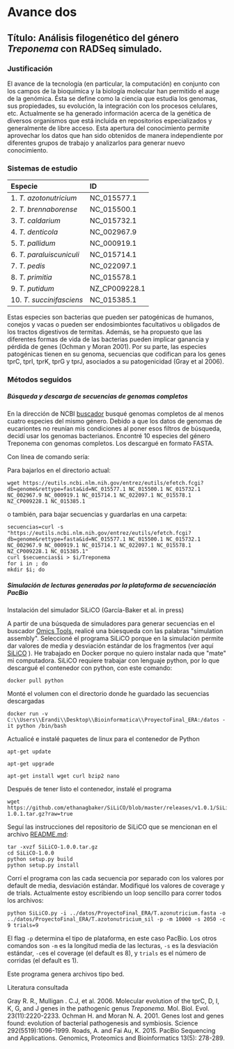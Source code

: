 # Avance dos



## Título: Análisis filogenético del género *Treponema* con RADSeq simulado.

### Justificación

El avance de la tecnología (en particular, la computación) en conjunto con los campos de la bioquímica y la biología molecular han permitido el auge de la genómica. Ésta se define como la ciencia que estudia los genomas, sus propiedades, su evolución, la integración con los procesos celulares, etc. Actualmente se ha generado información acerca de la genética de diversos organismos que está incluida en repositorios especializados y generalmente de libre acceso. Esta apertura del conocimiento permite aprovechar los datos que han sido obtenidos de manera independiente por diferentes grupos de trabajo y analizarlos para generar nuevo conocimiento.


### Sistemas de estudio




| Especie | ID |
| :--- | :--- |
| 1. *T. azotonutricium*| NC_015577.1 |
| 2. *T. brennaborense*| NC_015500.1 |
| 3. *T. caldarium*| NC_015732.1 |
| 4. *T. denticola*| NC_002967.9 |
| 5. *T. pallidum*| NC_000919.1 |
| 6. *T. paraluiscuniculi*| NC_015714.1 |
| 7. *T. pedis*| NC_022097.1 |
| 8. *T. primitia*| NC_015578.1 |
| 9. *T. putidum*| NZ_CP009228.1 |
| 10. *T. succinifasciens*| NC_015385.1 |


Estas especies son bacterias que pueden ser patogénicas de humanos, conejos y vacas o pueden ser endosimbiontes facultativos u obligados de los tractos digestivos de termitas. Además, se ha propuesto que las diferentes formas de vida de las bacterias pueden implicar ganancia y pérdida de genes (Ochman y Moran 2001). Por su parte, las especies patogénicas tienen en su genoma, secuencias que codifican para los genes tprC, tprI, tprK, tprG y tprJ, asociados a su patogenicidad (Gray et al 2006). 

### Métodos seguidos

##### Búsqueda y descarga de secuencias de genomas completos

En la dirección de NCBI [buscador](https://www.ncbi.nlm.nih.gov/genome/browse/) busqué genomas completos de al menos cuatro especies del mismo género. Debido a que los datos de genomas de eucariontes no reunían mis condiciones al poner esos filtros de búsqueda, decidí usar los genomas bacterianos. Encontré 10 especies del género Treponema con genomas completos. Los descargué en formato FASTA.

Con línea de comando sería:

Para bajarlos en el directorio actual:

    wget https://eutils.ncbi.nlm.nih.gov/entrez/eutils/efetch.fcgi?db=genome&rettype=fasta&id=NC_015577.1 NC_015500.1 NC_015732.1 NC_002967.9 NC_000919.1 NC_015714.1 NC_022097.1 NC_015578.1 NZ_CP009228.1 NC_015385.1

o también, para bajar secuencias y guardarlas en una carpeta:

    secuencias=curl -s "https://eutils.ncbi.nlm.nih.gov/entrez/eutils/efetch.fcgi?db=genome&rettype=fasta&id=NC_015577.1 NC_015500.1 NC_015732.1 NC_002967.9 NC_000919.1 NC_015714.1 NC_022097.1 NC_015578.1 NZ_CP009228.1 NC_015385.1"
    curl $secuencias$i > $i/Treponema
    for i in ; do
    mkdir $i; do

##### Simulación de lecturas generadas por la plataforma de secuenciación PacBio

Instalación del simulador SiLiCO (García-Baker et al. in press)

A partir de una búsqueda de simuladores para generar secuencias en el buscador [Omics Tools](https://omictools.com/), realicé una búesqueda con las palabras "simulation assembly". Seleccioné el programa SiLiCO porque en la simulación permite dar valores de media y desviación estándar de los fragmentos (ver aquí [SiLiCO](https://github.com/ethanagbaker/SiLiCO) ). 
He trabajado en Docker porque no quiero instalar nada que "mate" mi computadora. SiLiCO requiere trabajar con lenguaje python, por lo que descargué el contenedor con python, con este comando:

    docker pull python

Monté el volumen con el directorio donde he guardado las secuencias descargadas

    docker run -v C:\\Users\\Erandi\\Desktop\\Bioinformatica\\ProyectoFinal_ERA:/datos -it python /bin/bash

Actualicé e instalé paquetes de linux para el contenedor de Python

    apt-get update

    apt-get upgrade

    apt-get install wget curl bzip2 nano

Después de tener listo el contenedor, instalé el programa

    wget https://github.com/ethanagbaker/SiLiCO/blob/master/releases/v1.0.1/SiLiCO-1.0.1.tar.gz?raw=true

Seguí las instrucciones del repositorio de SiLiCO que se mencionan en el archivo [README.md](https://github.com/ethanagbaker/SiLiCO/blob/master/README.md):

    tar -xvzf SiLiCO-1.0.0.tar.gz
    cd SiLiCO-1.0.0
    python setup.py build
    python setup.py install

Corrí el programa con las cada secuencia por separado con los valores por default de media, desviación estándar. Modifiqué los valores de coverage y de trials. Actualmente estoy escribiendo un loop sencillo para correr todos los archivos:

    python SiLiCO.py -i ../datos/ProyectoFinal_ERA/T.azonutricium.fasta -o ../datos/ProyectoFinal_ERA/T.azotonutricium_sil -p -m 10000 -s 2050 -c 9 trials=9

El flag `-p` determina el tipo de plataforma, en este caso PacBio. Los otros comandos son `-m` es la longitud media de las lecturas, `-s` es la desviación estándar, `-c`es el coverage (el default es 8), y `trials` es el número de corridas (el default es 1).

Este programa genera archivos tipo bed.

Literatura consultada

Gray R. R., Mulligan . C.J, et al. 2006. Molecular evolution of the tprC, D, I, K, G, and J genes in the pathogenic genus *Treponema*. Mol. Biol. Evol. 23(11):2220-2233.
Ochman H. and Moran N. A. 2001. Genes lost and genes found: evolution of bacterial pathogenesis and symbiosis. Science 292(5519):1096-1999.
Roads, A. and Fai Au, K. 2015. PacBio Sequencing and Applications. Genomics, Proteomics and Bioinformatics 13(5): 278-289.



